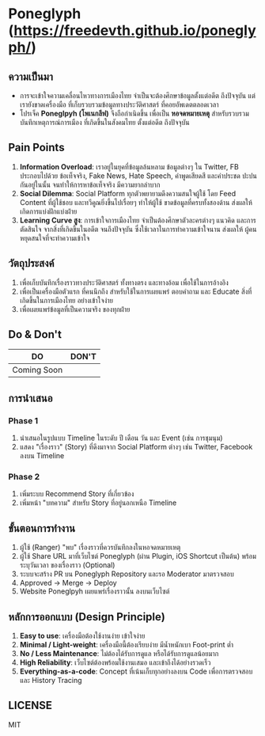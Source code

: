 # Poneglyph (https://freedevth.github.io/poneglyph/)

## ความเป็นมา
- การจะเข้าใจความเคลื่อนไหวทางการเมืองไทย จำเป็นจะต้องศึกษาข้อมูลตั้งแต่อดีต ถึงปัจจุบัน แต่เรายังขาดเครื่องมือ ที่เก็บรวบรวมข้อมูลทางประวัติศาสตร์ ที่คอยอัพเดตตลอดเวลา
- โปรเจ็ค **Poneglpyh (โพเนกลีฟ)** จึงถือกำเนิดขึ้น เพื่อเป็น **หอจดหมายเหตุ** สำหรับรวบรวมบันทึกเหตุการณ์การเมือง ที่เกิดขึ้นในสังคมไทย ตั้งแต่อดีต ถึงปัจจุบัน

## Pain Points
1. **Information Overload**: เราอยู่ในยุคที่ข้อมูลล้นหลาม ข้อมูลต่างๆ ใน Twitter, FB ประกอบไปด้วย ข้อเท็จจริง, Fake News, Hate Speech, คำพูดเสียดสี และคำประชด ปะปนกันอยู่ในนั้น จนทำให้การหาข้อเท็จจริง มีความยากลำบาก
2. **Social Dilemma**: Social Platform ทุกตัวพยายามดึงความสนใจผู้ใช้ โดย Feed Content ที่ผู้ใช้ชอบ และทวีคูณยิ่งขึ้นไปเรื่อยๆ  ทำให้ผู้ใช้ ขาดข้อมูลที่ครบทั้งสองด้าน ส่งผลให้เกิดการแบ่งฝักแบ่งฝ่าย
3. **Learning Curve สูง**: การเข้าใจการเมืองไทย จำเป็นต้องศึกษาตัวละครต่างๆ แนวคิด และการตัดสินใจ จากสิ่งที่เกิดขึ้นในอดีต จนถึงปัจจุบัน ซึ่งใช้เวลาในการทำความเข้าใจนาน ส่งผลให้ ผู้คนหยุดสนใจที่จะทำความเข้าใจ


## วัตถุประสงค์
1. เพื่อเก็บบันทึกเรื่องราวทางประวัติศาสตร์ ทั้งทางตรง และทางอ้อม เพื่อใช้ในการอ้างอิง
2. เพื่อเป็นเครื่องมือตัวแรก ที่คนนึกถึง สำหรับใช้ในการเผยแพร่ ตอบคำถาม และ Educate สิ่งที่เกิดขึ้นในการเมืองไทย อย่างเข้าใจง่าย
2. เพื่อเผยแพร่ข้อมูลที่เป็นความจริง ของทุกฝ่าย

## Do & Don't
| DO | DON'T |
|----|-------|
| Coming Soon | |

## การนำเสนอ
### Phase 1 ###
1. นำเสนอในรูปแบบ Timeline ในระดับ ปี เดือน วัน และ Event (เช่น การชุมนุม)
2. แสดง "เรื่องราว" (Story) ที่ดึงมาจาก Social Platform ต่างๆ เช่น Twitter, Facebook ลงบน Timeline

### Phase 2 ##
1. เพิ่มระบบ Recommend Story ที่เกี่ยวข้อง
2. เพิ่มหน้า "บทความ" สำหรับ Story ที่อยู่นอกเหนือ Timeline


## ขั้นตอนการทำงาน
1. ผู้ใช้ (Ranger) "พบ" เรื่องราวที่ควรบันทึกลงในหอจดหมายเหตุ
2. ผู้ใช้ Share URL มาที่เว็บไซต์ Poneglyph (ผ่าน Plugin, iOS Shortcut เป็นต้น) พร้อม ระบุวันเวลา ของเรื่องราว (Optional)
3. ระบบจะสร้าง PR บน Poneglyph Repository และรอ Moderator มาตรวจสอบ
4. Approved -> Merge -> Deploy
5. Website Poneglpyh เผยแพร่เรื่องราวนั้น ลงบนเว็บไซต์

## หลักการออกแบบ (Design Principle)
1. **Easy to use**: เครื่องมือต้องใช้งานง่าย เข้าใจง่าย
2. **Minimal / Light-weight**: เครื่องมือนี้ต้องเรียบง่าย มีน้ำหนักเบา Foot-print ต่ำ
3. **No / Less Maintenance**: ไม่ต้องได้รับการดูแล หรือได้รับการดูแลน้อยมาก
4. **High Reliability**: เว็บไซต์ต้องพร้อมใช้งานเสมอ และเข้าถึงได้อย่างรวดเร็ว
5. **Everything-as-a-code**: Concept ที่เน้นเก็บทุกอย่างลงบน Code เพื่อการตรวจสอบ และ History Tracing


## LICENSE
MIT